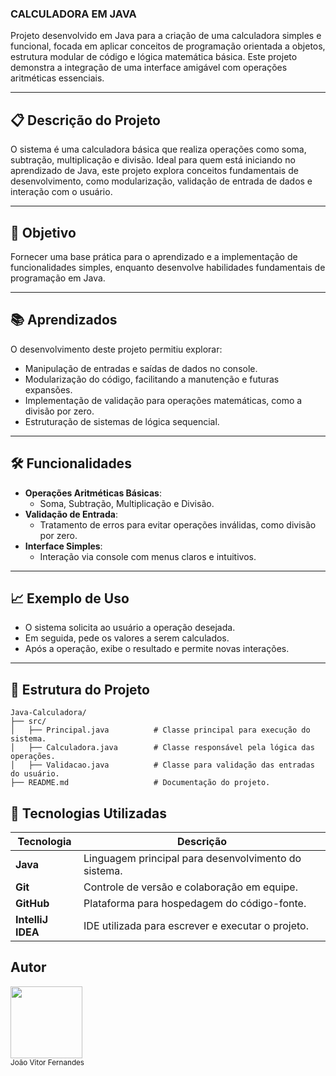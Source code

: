 ### **CALCULADORA EM JAVA**

Projeto desenvolvido em Java para a criação de uma calculadora simples e funcional, focada em aplicar conceitos de programação orientada a objetos, estrutura modular de código e lógica matemática básica. Este projeto demonstra a integração de uma interface amigável com operações aritméticas essenciais.


---

## 📋 **Descrição do Projeto**

O sistema é uma calculadora básica que realiza operações como soma, subtração, multiplicação e divisão. Ideal para quem está iniciando no aprendizado de Java, este projeto explora conceitos fundamentais de desenvolvimento, como modularização, validação de entrada de dados e interação com o usuário.

---

## 🎯 **Objetivo**

Fornecer uma base prática para o aprendizado e a implementação de funcionalidades simples, enquanto desenvolve habilidades fundamentais de programação em Java.

---

## 📚 **Aprendizados**

O desenvolvimento deste projeto permitiu explorar:
- Manipulação de entradas e saídas de dados no console.
- Modularização do código, facilitando a manutenção e futuras expansões.
- Implementação de validação para operações matemáticas, como a divisão por zero.
- Estruturação de sistemas de lógica sequencial.

---

## 🛠 **Funcionalidades**

- **Operações Aritméticas Básicas**:
  - Soma, Subtração, Multiplicação e Divisão.
- **Validação de Entrada**:
  - Tratamento de erros para evitar operações inválidas, como divisão por zero.
- **Interface Simples**:
  - Interação via console com menus claros e intuitivos.

---

## 📈 **Exemplo de Uso**

- O sistema solicita ao usuário a operação desejada.
- Em seguida, pede os valores a serem calculados.
- Após a operação, exibe o resultado e permite novas interações.

---

## 📂 **Estrutura do Projeto**

```plaintext
Java-Calculadora/
├── src/
│   ├── Principal.java          # Classe principal para execução do sistema.
│   ├── Calculadora.java        # Classe responsável pela lógica das operações.
│   ├── Validacao.java          # Classe para validação das entradas do usuário.
├── README.md                   # Documentação do projeto.
```

## 🚀 **Tecnologias Utilizadas**

| Tecnologia       | Descrição                                            |
|------------------|------------------------------------------------------|
| **Java**         | Linguagem principal para desenvolvimento do sistema. |
| **Git**          | Controle de versão e colaboração em equipe.          |
| **GitHub**       | Plataforma para hospedagem do código-fonte.          |
| **IntelliJ IDEA**| IDE utilizada para escrever e executar o projeto.    |


## **Autor**
<img loading="lazy" src="https://avatars.githubusercontent.com/u/170758704?s=400&u=da7a33d81f3feeb953e687442cba5d042527f94d&v=4" width=115><br><sub>João Vitor Fernandes</sub>
